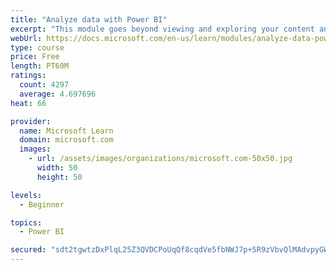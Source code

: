 ```yaml
---
title: "Analyze data with Power BI"
excerpt: "This module goes beyond viewing and exploring your content and explains how to interact with it by working with reports and dashboards to uncover and share new business insights."
webUrl: https://docs.microsoft.com/en-us/learn/modules/analyze-data-power-bi/
type: course
price: Free
length: PT60M
ratings:
  count: 4297
  average: 4.697696
heat: 66

provider:
  name: Microsoft Learn
  domain: microsoft.com
  images:
    - url: /assets/images/organizations/microsoft.com-50x50.jpg
      width: 50
      height: 50

levels:
  - Beginner

topics:
  - Power BI

secured: "sdt2tgwtzDxPlqL25Z3QVDCPoUqQf8cqdVe5fbNWJ7p+5R9zVbvQlMAdvpyGWGKJhzk4KKtn5gcZf0xiHcuK7bQQh63bFcgyTtCaJkvTiHqnMm3JfJ5UYqaGlZ9yJT3VlkKw7A0TtvIJwhzazouCoI9TNuN99iCQYUFGJYhuvDz52nBBiWoub/9IZVeBcTn+D8wYUlF8ECBv+zOZJFTsnjEr93SrNiaVjNTlFAQNgQKt5TL6SRBrXF8b+ulWeTRM+n8oh1UYuHQxqU5I7nxNUwuts3Q3OOdnu3zk2tOM3H1MLae3ggVRliIxA60XR7UQT3tOTAyDY6nEVoI+q/5eo0mnf6XCMqgI1LUENVPb56rbYMdbp4m+/efMT0ErR106JsvN41mS7SWjcDwfjh3RKA==;6Hz5/ZhHrPdNes1e1vdS+g=="
---
```


